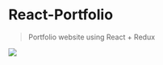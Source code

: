 # React-Portfolio

 > Portfolio website using React + Redux
 
 <img src="https://github.com/Cougargriff/React-Portfolio/blob/master/screenshot.png" href="griffinjohnson.xyz"> 
 
